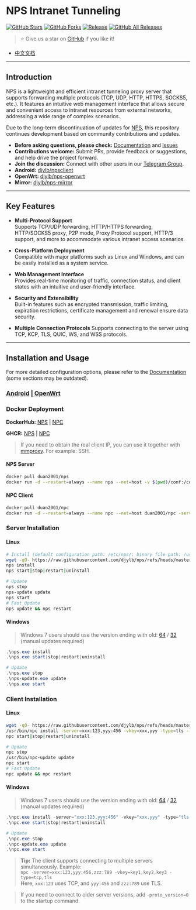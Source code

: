 # NPS Intranet Tunneling

[![GitHub Stars](https://img.shields.io/github/stars/djylb/nps.svg)](https://github.com/djylb/nps)
[![GitHub Forks](https://img.shields.io/github/forks/djylb/nps.svg)](https://github.com/djylb/nps)
[![Release](https://github.com/djylb/nps/workflows/Release/badge.svg)](https://github.com/djylb/nps/actions)
[![GitHub All Releases](https://img.shields.io/github/downloads/djylb/nps/total)](https://github.com/djylb/nps/releases)

> ⭐️ Give us a star on [GitHub](https://github.com/djylb/nps) if you like it!

- [中文文档](https://github.com/djylb/nps/blob/master/README.md)

---

## Introduction

NPS is a lightweight and efficient intranet tunneling proxy server that supports forwarding multiple protocols (TCP, UDP, HTTP, HTTPS, SOCKS5, etc.). It features an intuitive web management interface that allows secure and convenient access to intranet resources from external networks, addressing a wide range of complex scenarios.

Due to the long-term discontinuation of updates for [NPS](https://github.com/ehang-io/nps), this repository continues development based on community contributions and updates.

- **Before asking questions, please check:** [Documentation](https://d-jy.net/docs/nps/) and [Issues](https://github.com/djylb/nps/issues)
- **Contributions welcome:** Submit PRs, provide feedback or suggestions, and help drive the project forward.
- **Join the discussion:** Connect with other users in our [Telegram Group](https://t.me/npsdev).
- **Android:**  [djylb/npsclient](https://github.com/djylb/npsclient)
- **OpenWrt:**  [djylb/nps-openwrt](https://github.com/djylb/nps-openwrt)
- **Mirror:**  [djylb/nps-mirror](https://github.com/djylb/nps-mirror)

---

## Key Features

- **Multi-Protocol Support**  
  Supports TCP/UDP forwarding, HTTP/HTTPS forwarding, HTTP/SOCKS5 proxy, P2P mode, Proxy Protocol support, HTTP/3 support, and more to accommodate various intranet access scenarios.

- **Cross-Platform Deployment**  
  Compatible with major platforms such as Linux and Windows, and can be easily installed as a system service.

- **Web Management Interface**  
  Provides real-time monitoring of traffic, connection status, and client states with an intuitive and user-friendly interface.

- **Security and Extensibility**  
  Built-in features such as encrypted transmission, traffic limiting, expiration restrictions, certificate management and renewal ensure data security.

- **Multiple Connection Protocols**
  Supports connecting to the server using TCP, KCP, TLS, QUIC, WS, and WSS protocols.

---

## Installation and Usage

For more detailed configuration options, please refer to the [Documentation](https://d-jy.net/docs/nps/) (some sections may be outdated).

### [Android](https://github.com/djylb/npsclient) | [OpenWrt](https://github.com/djylb/nps-openwrt)

### Docker Deployment

**DockerHub:**  [NPS](https://hub.docker.com/r/duan2001/nps) | [NPC](https://hub.docker.com/r/duan2001/npc)

**GHCR:**  [NPS](https://github.com/djylb/nps/pkgs/container/nps) | [NPC](https://github.com/djylb/nps/pkgs/container/npc)

> If you need to obtain the real client IP, you can use it together with [mmproxy](https://github.com/djylb/mmproxy-docker). For example: SSH.

#### NPS Server
```bash
docker pull duan2001/nps
docker run -d --restart=always --name nps --net=host -v $(pwd)/conf:/conf -v /etc/localtime:/etc/localtime:ro duan2001/nps
```

#### NPC Client
```bash
docker pull duan2001/npc
docker run -d --restart=always --name npc --net=host duan2001/npc -server=xxx:123,yyy:456 -vkey=key1,key2 -type=tls,tcp -log=off
```

### Server Installation

#### Linux
```bash
# Install (default configuration path: /etc/nps/; binary file path: /usr/bin/)
wget -qO- https://raw.githubusercontent.com/djylb/nps/refs/heads/master/install.sh | sudo sh -s nps
nps install
nps start|stop|restart|uninstall

# Update
nps stop
nps-update update
nps start
# Fast Update
nps update && nps restart
```

#### Windows
> Windows 7 users should use the version ending with old: [64](https://github.com/djylb/nps/releases/latest/download/windows_amd64_server_old.tar.gz) / [32](https://github.com/djylb/nps/releases/latest/download/windows_386_server_old.tar.gz) (manual updates required)
```powershell
.\nps.exe install
.\nps.exe start|stop|restart|uninstall

# Update
.\nps.exe stop
.\nps-update.exe update
.\nps.exe start
```

### Client Installation

#### Linux
```bash
wget -qO- https://raw.githubusercontent.com/djylb/nps/refs/heads/master/install.sh | sudo sh -s npc
/usr/bin/npc install -server=xxx:123,yyy:456 -vkey=xxx,yyy -type=tls -log=off
npc start|stop|restart|uninstall

# Update
npc stop
/usr/bin/npc-update update
npc start
# Fast Update
npc update && npc restart
```

#### Windows
> Windows 7 users should use the version ending with old: [64](https://github.com/djylb/nps/releases/latest/download/windows_amd64_client_old.tar.gz) / [32](https://github.com/djylb/nps/releases/latest/download/windows_386_client_old.tar.gz) (manual updates required)
```powershell
.\npc.exe install -server="xxx:123,yyy:456" -vkey="xxx,yyy" -type="tls,tcp" -log="off"
.\npc.exe start|stop|restart|uninstall

# Update
.\npc.exe stop
.\npc-update.exe update
.\npc.exe start
```

> **Tip:** The client supports connecting to multiple servers simultaneously. Example:  
> `npc -server=xxx:123,yyy:456,zzz:789 -vkey=key1,key2,key3 -type=tcp,tls`  
> Here, `xxx:123` uses TCP, and `yyy:456` and `zzz:789` use TLS.

> If you need to connect to older server versions, add `-proto_version=0` to the startup command.

